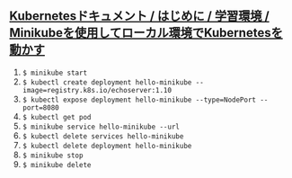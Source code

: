 ## [Kubernetesドキュメント / はじめに / 学習環境 / Minikubeを使用してローカル環境でKubernetesを動かす](https://kubernetes.io/ja/docs/setup/learning-environment/minikube/)
1. `$ minikube start`
2. `$ kubectl create deployment hello-minikube --image=registry.k8s.io/echoserver:1.10`
3. `$ kubectl expose deployment hello-minikube --type=NodePort --port=8080`
4. `$ kubectl get pod`
5. `$ minikube service hello-minikube --url`
6. `$ kubectl delete services hello-minikube`
7. `$ kubectl delete deployment hello-minikube`
8. `$ minikube stop`
9. `$ minikube delete`
